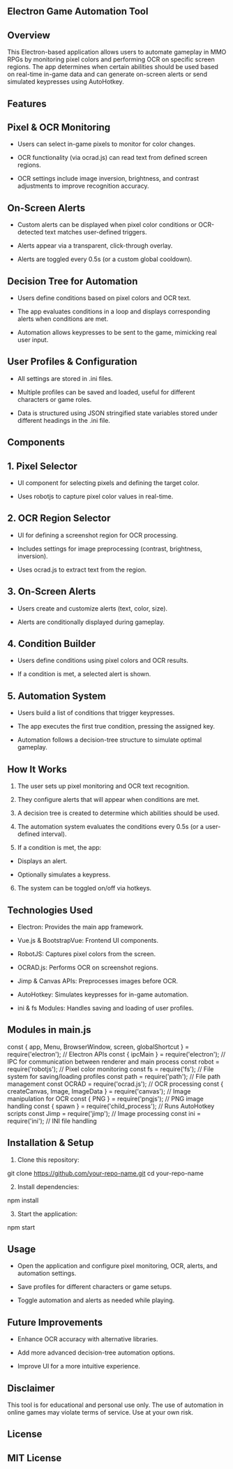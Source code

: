 ## Electron Game Automation Tool

## Overview

This Electron-based application allows users to automate gameplay in MMO RPGs by monitoring pixel colors and performing OCR on specific screen regions. The app determines when certain abilities should be used based on real-time in-game data and can generate on-screen alerts or send simulated keypresses using AutoHotkey.

## Features

## Pixel & OCR Monitoring

- Users can select in-game pixels to monitor for color changes.

- OCR functionality (via ocrad.js) can read text from defined screen regions.

- OCR settings include image inversion, brightness, and contrast adjustments to improve recognition accuracy.

## On-Screen Alerts

- Custom alerts can be displayed when pixel color conditions or OCR-detected text matches user-defined triggers.

- Alerts appear via a transparent, click-through overlay.

- Alerts are toggled every 0.5s (or a custom global cooldown).

## Decision Tree for Automation

- Users define conditions based on pixel colors and OCR text.

- The app evaluates conditions in a loop and displays corresponding alerts when conditions are met.

- Automation allows keypresses to be sent to the game, mimicking real user input.

## User Profiles & Configuration

- All settings are stored in .ini files.

- Multiple profiles can be saved and loaded, useful for different characters or game roles.

- Data is structured using JSON stringified state variables stored under different headings in the .ini file.

## Components

## 1. Pixel Selector

- UI component for selecting pixels and defining the target color.

- Uses robotjs to capture pixel color values in real-time.

## 2. OCR Region Selector

- UI for defining a screenshot region for OCR processing.

- Includes settings for image preprocessing (contrast, brightness, inversion).

- Uses ocrad.js to extract text from the region.

## 3. On-Screen Alerts

- Users create and customize alerts (text, color, size).

- Alerts are conditionally displayed during gameplay.

## 4. Condition Builder

- Users define conditions using pixel colors and OCR results.

- If a condition is met, a selected alert is shown.

## 5. Automation System

- Users build a list of conditions that trigger keypresses.

- The app executes the first true condition, pressing the assigned key.

- Automation follows a decision-tree structure to simulate optimal gameplay.

## How It Works

1. The user sets up pixel monitoring and OCR text recognition.

2. They configure alerts that will appear when conditions are met.

3. A decision tree is created to determine which abilities should be used.

4. The automation system evaluates the conditions every 0.5s (or a user-defined interval).

5. If a condition is met, the app:

  - Displays an alert.

  - Optionally simulates a keypress.

6. The system can be toggled on/off via hotkeys.

## Technologies Used

- Electron: Provides the main app framework.

- Vue.js & BootstrapVue: Frontend UI components.

- RobotJS: Captures pixel colors from the screen.

- OCRAD.js: Performs OCR on screenshot regions.

- Jimp & Canvas APIs: Preprocesses images before OCR.

- AutoHotkey: Simulates keypresses for in-game automation.

- ini & fs Modules: Handles saving and loading of user profiles.

## Modules in main.js

const { app, Menu, BrowserWindow, screen, globalShortcut } = require('electron'); // Electron APIs
const { ipcMain } = require('electron'); // IPC for communication between renderer and main process
const robot = require('robotjs'); // Pixel color monitoring
const fs = require('fs'); // File system for saving/loading profiles
const path = require('path'); // File path management
const OCRAD = require('ocrad.js');  // OCR processing
const { createCanvas, Image, ImageData } = require('canvas');  // Image manipulation for OCR
const { PNG } = require('pngjs'); // PNG image handling
const { spawn } = require('child_process'); // Runs AutoHotkey scripts
const Jimp = require('jimp'); // Image processing
const ini = require('ini'); // INI file handling

## Installation & Setup

1. Clone this repository:

git clone https://github.com/your-repo-name.git
cd your-repo-name

2. Install dependencies:

npm install

3. Start the application:

npm start

## Usage

- Open the application and configure pixel monitoring, OCR, alerts, and automation settings.

- Save profiles for different characters or game setups.

- Toggle automation and alerts as needed while playing.

## Future Improvements

- Enhance OCR accuracy with alternative libraries.

- Add more advanced decision-tree automation options.

- Improve UI for a more intuitive experience.

## Disclaimer

This tool is for educational and personal use only. The use of automation in online games may violate terms of service. Use at your own risk.

## License

## MIT License

